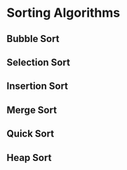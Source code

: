 # Sorting Algorithms
## Bubble Sort
## Selection Sort
## Insertion Sort
## Merge Sort
## Quick Sort
## Heap Sort
